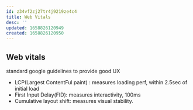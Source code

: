 ```yaml
---
id: z34vf2zj27tr4j9219ze4c4
title: Web Vitals
desc: ''
updated: 1658826120949
created: 1658826120950
---
```


## Web vitals
standard google guidelines to provide good UX
- LCP(Largest ContentFul paint) : measures loading perf, within 2.5sec of initial load
- First Input Delay(FID): measures interactivity, 100ms
- Cumulative layout shift: measures visual stability.